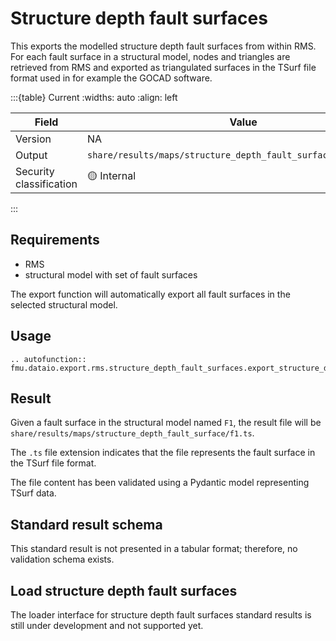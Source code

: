 # Structure depth fault surfaces

This exports the modelled structure depth fault surfaces from within
RMS. For each fault surface in a structural model, nodes and triangles are
retrieved from RMS and exported as triangulated surfaces in the TSurf file
format used in for example the GOCAD software.


:::{table} Current
:widths: auto
:align: left

| Field | Value |
| --- | --- |
| Version |  NA |
| Output | `share/results/maps/structure_depth_fault_surface/faultname.ts` |
| Security classification | 🟡 Internal |
:::

## Requirements

- RMS
- structural model with set of fault surfaces

The export function will automatically export all fault surfaces in
the selected structural model.

## Usage

```{eval-rst}
.. autofunction:: fmu.dataio.export.rms.structure_depth_fault_surfaces.export_structure_depth_fault_surfaces
```

## Result

Given a fault surface in the structural model named `F1`, the result file
will be `share/results/maps/structure_depth_fault_surface/f1.ts`.

The `.ts` file extension indicates that the file represents the fault surface
in the TSurf file format.

The file content has been validated using a Pydantic model representing
TSurf data.

## Standard result schema

This standard result is not presented in a tabular format; therefore, no
validation schema exists.

## Load structure depth fault surfaces

The loader interface for structure depth fault surfaces standard results
is still under development and not supported yet.
